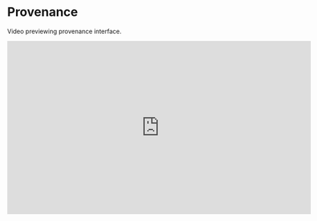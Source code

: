 # Provenance

Video previewing provenance interface.

<iframe width="700" height="400" src="https://www.youtube.com/embed/8dm7C-auIdY" frameborder="0" allowfullscreen></frame>

## S-ProvFlow
The provenance system incorporated in C3S-Magic is based on the <strong>S-ProvFlow</strong> framework. 
S-ProvFlow combines a set of components in support of Reproducibility as a Service (RaaS). It includes a NoSQL document-store (MongoDB) for the storage of the provenance and lineage metadata, a service layer in the form of a Web API and a suite of interactive provenance access tools. The data-model specialises the W3CPROV recommendation for data-intensive application (S-PROV). 

RaaS addresses the limitations of grids and computational infrastructures in terms of flexible lineage metadata management services and tools, from its acquisition and representation to its rapid exploitation. 

Data lineage information, stored and accessible through the RaaS layer, can be used at any stage of the cycle. During the usage of experimenting tools and analysis software, for the iterative and preliminary validation, until the production of outreach and summarisation reports. 

The system can be deployed using docker technology. Current development branch with full dockerisation available at:
https://github.com/andrejsim/s-provenance/


<img src="/contents/images/sprov-gui-overview.png" width="700px">
